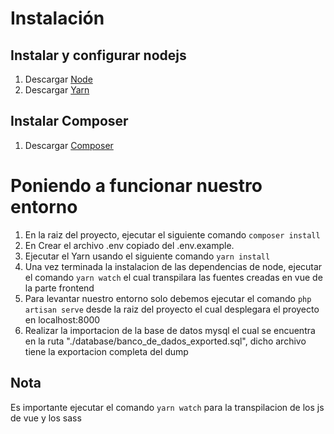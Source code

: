 # Instalación

## Instalar y configurar nodejs
1. Descargar [Node](https://nodejs.org/es/)
2. Descargar [Yarn](https://yarnpkg.com/lang/en/docs/install/#windows-stable)

## Instalar Composer
1. Descargar [Composer](https://getcomposer.org/)

# Poniendo a funcionar nuestro entorno
1. En la raiz del proyecto, ejecutar el siguiente comando ``composer install``
2. En Crear el archivo .env copiado del .env.example.
3. Ejecutar el Yarn usando el siguiente comando  ``yarn install``
4. Una vez terminada la instalacion de las dependencias de node, ejecutar el comando ``yarn watch`` el cual transpilara las fuentes creadas en vue de la parte frontend
5. Para levantar nuestro entorno solo debemos ejecutar el comando ``php artisan serve`` desde la raiz del proyecto el cual desplegara el proyecto en localhost:8000
6. Realizar la importacion de la base de datos mysql el cual se encuentra en la ruta "./database/banco_de_dados_exported.sql", dicho archivo tiene la exportacion completa del dump

## Nota
Es importante ejecutar el comando ``yarn watch`` para la transpilacion de los js de vue y los sass